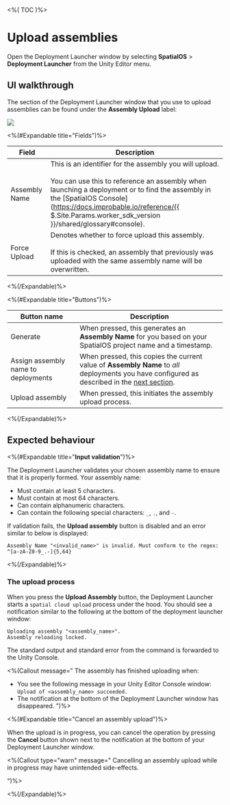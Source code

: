 <%( TOC )%>

# Upload assemblies

Open the Deployment Launcher window by selecting **SpatialOS** > **Deployment Launcher** from the Unity Editor menu.

## UI walkthrough

The section of the Deployment Launcher window that you use to upload assemblies can be found under the **Assembly Upload** label:

<img src="{{.Site.BaseURL}}docs/assets/modules/deployment-launcher/assembly-upload.png" style="margin: 0 auto; width: auto; display: block;" />

<%(#Expandable title="Fields")%>

| Field | Description |
| --- | --- |
| Assembly Name | This is an identifier for the assembly you will upload.<br/><br/>You can use this to reference an assembly when launching a deployment or to find the assembly in the [SpatialOS Console](https://docs.improbable.io/reference/{{ $.Site.Params.worker_sdk_version }}/shared/glossary#console). |
| Force Upload | Denotes whether to force upload this assembly.<br/><br/>If this is checked, an assembly that previously was uploaded with the same assembly name will be overwritten. |

<%(/Expandable)%>

<%(#Expandable title="Buttons")%>

| Button name | Description |
| --- | --- |
| Generate | When pressed, this generates an **Assembly Name** for you based on your SpatialOS project name and a timestamp. |
| Assign assembly name to deployments | When pressed, this copies the current value of **Assembly Name** to _all_ deployments you have configured as described in the [next section]({{.Site.BaseURL}}/modules/deployment-launcher/launch-deployments). |
| Upload assembly | When pressed, this initiates the assembly upload process. |

<%(/Expandable)%>

## Expected behaviour

<%(#Expandable title="<b>Input validation</b>")%>

The Deployment Launcher validates your chosen assembly name to ensure that it is properly formed. Your assembly name:

* Must contain at least 5 characters.
* Must contain at most 64 characters.
* Can contain alphanumeric characters.
* Can contain the following special characters: `_`, `.`, and `-`.

If validation fails, the **Upload assembly** button is disabled and an error similar to below is displayed:

```text
Assembly Name "<invalid_name>" is invalid. Must conform to the regex: ^[a-zA-Z0-9_.-]{5,64}
```

<%(/Expandable)%>

### The upload process

When you press the **Upload Assembly** button, the Deployment Launcher starts a `spatial cloud upload` process under the hood. You should see a notification similar to the following at the bottom of the deployment launcher window:

```text
Uploading assembly "<assembly_name>".
Assembly reloading locked.
```

The standard output and standard error from the command is forwarded to the Unity Console.

<%(Callout message="
The assembly has finished uploading when:

* You see the following message in your Unity Editor Console window: `Upload of <assembly_name> succeeded.`
* The notification at the bottom of the Deployment Launcher window has disappeared.
")%>

<%(#Expandable title="Cancel an assembly upload")%>

When the upload is in progress, you can cancel the operation by pressing the **Cancel** button shown next to the notification at the bottom of your Deployment Launcher window.

<%(Callout type="warn" message="
Cancelling an assembly upload while in progress may have unintended side-effects.

")%>

<%(/Expandable)%>
